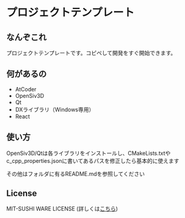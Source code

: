 # プロジェクトテンプレート

## なんぞこれ

プロジェクトテンプレートです。コピペして開発をすぐ開始できます。

## 何があるの

- AtCoder
- OpenSiv3D
- Qt
- DXライブラリ（Windows専用）
- React

## 使い方

OpenSiv3D/Qtは各ライブラリをインストールし、CMakeLists.txtやc_cpp_properties.jsonに書いてあるパスを修正したら基本的に使えます

その他はフォルダに有るREADME.mdを参照してください

## License

MIT-SUSHI WARE LICENSE (詳しくは[こちら](https://github.com/watasuke102/mit-sushi-ware))

